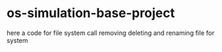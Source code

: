 # os-simulation-base-project
here a code for file system call removing deleting and renaming file for system
